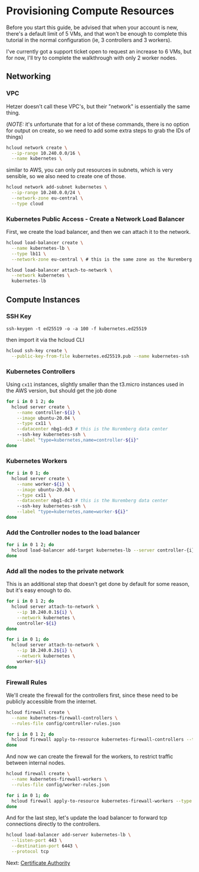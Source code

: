 # Provisioning Compute Resources

Before you start this guide, be advised that when your account is new, there's a default limit of 5 VMs, and that won't be enough to complete this tutorial in the normal configuration (ie, 3 controllers and 3 workers).

I've currently got a support ticket open to request an increase to 6 VMs, but for now, I'll try to complete the walkthrough with only 2 worker nodes.

## Networking

### VPC

Hetzer doesn't call these VPC's, but their "network" is essentially the same thing.

(*NOTE:* it's unfortunate that for a lot of these commands, there is no option for output on create, so we need to add some extra steps to grab the IDs of things)

```sh
hcloud network create \
  --ip-range 10.240.0.0/16 \
  --name kubernetes \
```

similar to AWS, you can only put resources in subnets, which is very sensible, so we also need to create one of those.

```sh
hcloud network add-subnet kubernetes \
  --ip-range 10.240.0.0/24 \
  --network-zone eu-central \
  --type cloud
```

### Kubernetes Public Access - Create a Network Load Balancer

First, we create the load balancer, and then we can attach it to the network.

```sh
hcloud load-balancer create \
  --name kubernetes-lb \
  --type lb11 \
  --network-zone eu-central \ # this is the same zone as the Nuremberg data center, which is the same as where we created the network

hcloud load-balancer attach-to-network \
  --network kubernetes \
  kubernetes-lb
```

## Compute Instances

### SSH Key

```
ssh-keygen -t ed25519 -o -a 100 -f kubernetes.ed25519
```

then import it via the hcloud CLI

```sh
hcloud ssh-key create \
  --public-key-from-file kubernetes.ed25519.pub --name kubernetes-ssh
```

### Kubernetes Controllers

Using `cx11` instances, slightly smaller than the t3.micro instances used in the AWS version, but should get the job done

```sh
for i in 0 1 2; do
  hcloud server create \
    --name controller-${i} \
    --image ubuntu-20.04 \
    --type cx11 \
    --datacenter nbg1-dc3 # this is the Nuremberg data center
    --ssh-key kubernetes-ssh \
    --label "type=kubernetes,name=controller-${i}"
done
```

### Kubernetes Workers

```sh
for i in 0 1; do
  hcloud server create \
    --name worker-${i} \
    --image ubuntu-20.04 \
    --type cx11 \
    --datacenter nbg1-dc3 # this is the Nuremberg data center
    --ssh-key kubernetes-ssh \
    --label "type=kubernetes,name=worker-${i}"
done
```

### Add the Controller nodes to the load balancer

```sh
for i in 0 1 2; do
  hcloud load-balancer add-target kubernetes-lb --server controller-{i}
done
```

### Add all the nodes to the private network

This is an additional step that doesn't get done by default for some reason, but it's easy enough to do.

```sh
for i in 0 1 2; do
  hcloud server attach-to-network \
    --ip 10.240.0.1${i} \
    --network kubernetes \
    controller-${i}
done

for i in 0 1; do
  hcloud server attach-to-network \
    --ip 10.240.0.2${i} \
    --network kubernetes \
    worker-${i}
done
```

### Firewall Rules

We'll create the firewall for the controllers first, since these need to be publicly accessible from the internet.

```sh
hcloud firewall create \
  --name kubernetes-firewall-controllers \
  --rules-file config/controller-rules.json

for i in 0 1 2; do
  hcloud firewall apply-to-resource kubernetes-firewall-controllers --type server --server controller-${i}
done
```

And now we can create the firewall for the workers, to restrict traffic between internal nodes.

```sh
hcloud firewall create \
  --name kubernetes-firewall-workers \
  --rules-file config/worker-rules.json

for i in 0 1; do
  hcloud firewall apply-to-resource kubernetes-firewall-workers --type server --server worker-${i}
done
```

And for the last step, let's update the load balancer to forward tcp connections directly to the controllers.

```sh
hcloud load-balancer add-server kubernetes-lb \
  --listen-port 443 \
  --destination-port 6443 \
  --protocol tcp
```

Next: [Certificate Authority](04-certificate-authority.md)
